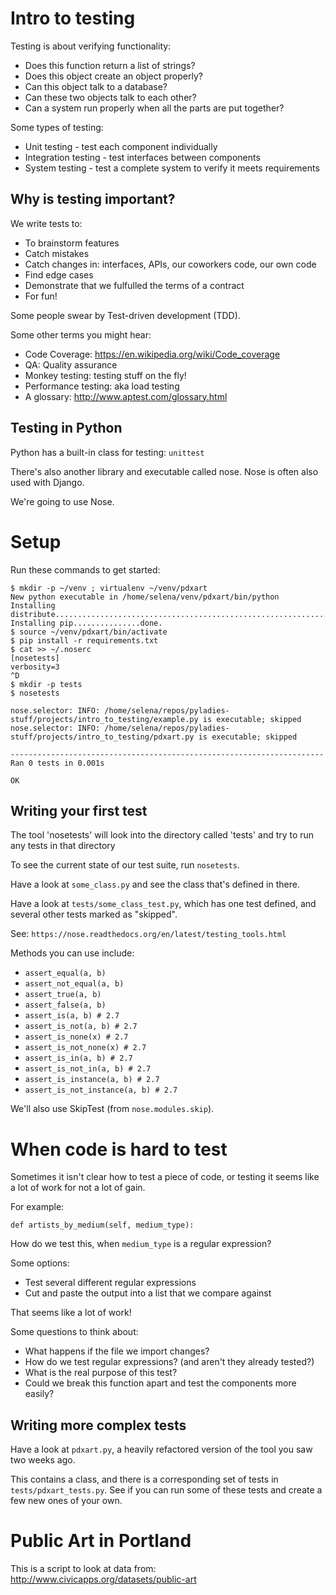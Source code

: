 Intro to testing
================

Testing is about verifying functionality:

* Does this function return a list of strings?
* Does this object create an object properly?
* Can this object talk to a database?
* Can these two objects talk to each other?
* Can a system run properly when all the parts are put together?

Some types of testing:

* Unit testing - test each component individually
* Integration testing - test interfaces between components
* System testing - test a complete system to verify it meets requirements

Why is testing important?
-------------------------

We write tests to:

* To brainstorm features
* Catch mistakes
* Catch changes in: interfaces, APIs, our coworkers code, our own code
* Find edge cases
* Demonstrate that we fulfulled the terms of a contract
* For fun!

Some people swear by Test-driven development (TDD).

Some other terms you might hear: 

* Code Coverage: https://en.wikipedia.org/wiki/Code_coverage
* QA: Quality assurance
* Monkey testing: testing stuff on the fly!
* Performance testing: aka load testing
* A glossary: http://www.aptest.com/glossary.html


Testing in Python
-----------------

Python has a built-in class for testing: `unittest`

There's also another library and executable called nose. Nose is often also
used with Django.

We're going to use Nose.

Setup
=====

Run these commands to get started:

    $ mkdir -p ~/venv ; virtualenv ~/venv/pdxart
    New python executable in /home/selena/venv/pdxart/bin/python
    Installing distribute..............................................................................................................................................................................................done.
    Installing pip...............done.
    $ source ~/venv/pdxart/bin/activate
    $ pip install -r requirements.txt
    $ cat >> ~/.noserc
    [nosetests]
    verbosity=3
    ^D
    $ mkdir -p tests
    $ nosetests

    nose.selector: INFO: /home/selena/repos/pyladies-stuff/projects/intro_to_testing/example.py is executable; skipped
    nose.selector: INFO: /home/selena/repos/pyladies-stuff/projects/intro_to_testing/pdxart.py is executable; skipped

    ----------------------------------------------------------------------
    Ran 0 tests in 0.001s

    OK

Writing your first test
-----------------------

The tool 'nosetests' will look into the directory called 'tests' and try to run
any tests in that directory

To see the current state of our test suite, run `nosetests`.

Have a look at `some_class.py` and see the class that's defined in there.

Have a look at `tests/some_class_test.py`, which has one test defined, and
several other tests marked as "skipped".

See: `https://nose.readthedocs.org/en/latest/testing_tools.html`

Methods you can use include:

* `assert_equal(a, b)`
* `assert_not_equal(a, b)`
* `assert_true(a, b)`
* `assert_false(a, b)`
* `assert_is(a, b) # 2.7`
* `assert_is_not(a, b) # 2.7`
* `assert_is_none(x) # 2.7`
* `assert_is_not_none(x) # 2.7`
* `assert_is_in(a, b) # 2.7`
* `assert_is_not_in(a, b) # 2.7`
* `assert_is_instance(a, b) # 2.7`
* `assert_is_not_instance(a, b) # 2.7`


We'll also use SkipTest (from `nose.modules.skip`).

When code is hard to test
=========================

Sometimes it isn't clear how to test a piece of code, or testing it seems like
a lot of work for not a lot of gain.

For example:

    def artists_by_medium(self, medium_type):

How do we test this, when `medium_type` is a regular expression?

Some options:

* Test several different regular expressions
* Cut and paste the output into a list that we compare against

That seems like a lot of work!

Some questions to think about:

* What happens if the file we import changes?
* How do we test regular expressions? (and aren't they already tested?)
* What is the real purpose of this test?
* Could we break this function apart and test the components more easily?


Writing more complex tests
--------------------------

Have a look at `pdxart.py`, a heavily refactored version of the tool you saw
two weeks ago.

This contains a class, and there is a corresponding set of tests in
`tests/pdxart_tests.py`. See if you can run some of these tests and create
a few new ones of your own.


Public Art in Portland
======================

This is a script to look at data from: http://www.civicapps.org/datasets/public-art

